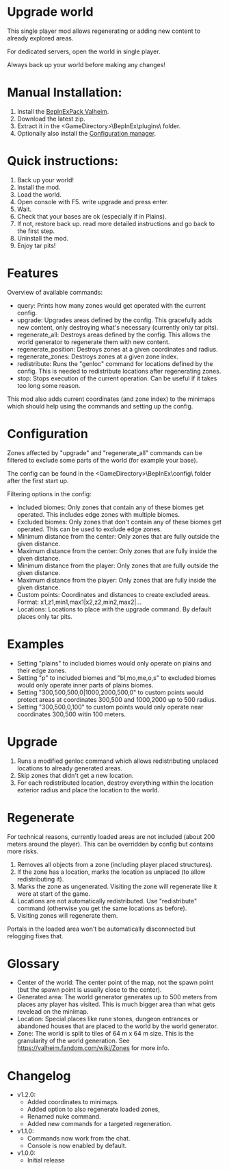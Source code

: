 # Upgrade world

This single player mod allows regenerating or adding new content to already explored areas.

For dedicated servers, open the world in single player.

Always back up your world before making any changes!

# Manual Installation:

1. Install the [BepInExPack Valheim](https://valheim.thunderstore.io/package/denikson/BepInExPack_Valheim).
2. Download the latest zip.
3. Extract it in the \<GameDirectory\>\BepInEx\plugins\ folder.
4. Optionally also install the [Configuration manager](https://github.com/BepInEx/BepInEx.ConfigurationManager/releases/tag/v16.4).

# Quick instructions:

1. Back up your world!
2. Install the mod.
3. Load the world.
4. Open console with F5. write upgrade and press enter.
5. Wait.
6. Check that your bases are ok (especially if in Plains).
7. If not, restore back up. read more detailed instructions and go back to the first step.
8. Uninstall the mod.
9. Enjoy tar pits!

# Features

Overview of available commands:

- query: Prints how many zones would get operated with the current config.
- upgrade: Upgrades areas defined by the config. This gracefully adds new content, only destroying what's necessary (currently only tar pits).
- regenerate_all: Destroys areas defined by the config. This allows the world generator to regenerate them with new content.
- regenerate_position: Destroys zones at a given coordinates and radius.
- regenerate_zones: Destroys zones at a given zone index.
- redistribute: Runs the "genloc" command for locations defined by the config. This is needed to redistribute locations after regenerating zones.
- stop: Stops execution of the current operation.  Can be useful if it takes too long some reason.

This mod also adds current coordinates (and zone index) to the minimaps which should help using the commands and setting up the config.

# Configuration

Zones affected by "upgrade" and "regenerate_all" commands can be filtered to exclude some parts of the world (for example your base).

The config can be found in the \<GameDirectory\>\BepInEx\config\ folder after the first start up.

Filtering options in the config:
- Included biomes: Only zones that contain any of these biomes get operated. This includes edge zones with multiple biomes.
- Excluded biomes: Only zones that don't contain any of these biomes get operated. This can be used to exclude edge zones.
- Minimum distance from the center: Only zones that are fully outside the given distance.
- Maximum distance from the center: Only zones that are fully inside the given distance.
- Minimum distance from the player: Only zones that are fully outside the given distance.
- Maximum distance from the player: Only zones that are fully inside the given distance.
- Custom points: Coordinates and distances to create excluded areas. Format: x1,z1,min1,max1|x2,z2,min2,max2|...
- Locations: Locations to place with the upgrade command. By default places only tar pits.

# Examples

- Setting "plains" to included biomes would only operate on plains and their edge zones.
- Setting "p" to included biomes and "bl,mo,me,o,s" to excluded biomes would only operate inner parts of plains biomes.
- Setting "300,500,500,0|1000,2000,500,0" to custom points would protect areas at coordinates 300,500 and 1000,2000 up to 500 radius.
- Setting "300,500,0,100" to custom points would only operate near coordinates 300,500 witin 100 meters.

# Upgrade

1. Runs a modified genloc command which allows redistributing unplaced locations to already generated areas.
2. Skip zones that didn't get a new location.
3. For each redistributed location, destroy everything within the location exterior radius and place the location to the world.

# Regenerate

For technical reasons, currently loaded areas are not included (about 200 meters around the player). This can be overridden by config but contains more risks.

1. Removes all objects from a zone (including player placed structures).
2. If the zone has a location, marks the location as unplaced (to allow redistributing it).
3. Marks the zone as ungenerated.  Visiting the zone will regenerate like it were at start of the game.
4. Locations are not automatically redistributed. Use "redistribute" command (otherwise you get the same locations as before).
5. Visiting zones will regenerate them.

Portals in the loaded area won't be automatically disconnected but relogging fixes that. 

# Glossary

- Center of the world: The center point of the map, not the spawn point (but the spawn point is usually close to the center).
- Generated area: The world generator generates up to 500 meters from places any player has visited. This is much bigger area than what gets revelead on the minimap.
- Location: Special places like rune stones, dungeon entrances or abandoned houses that are placed to the world by the world generator.
- Zone: The world is split to tiles of 64 m x 64 m size. This is the granularity of the world generation. See https://valheim.fandom.com/wiki/Zones for more info.

# Changelog

- v1.2.0:
	- Added coordinates to minimaps.
	- Added option to also regenerate loaded zones,
	- Renamed nuke command.
	- Added new commands for a targeted regeneration.
- v1.1.0:
	- Commands now work from the chat.
	- Console is now enabled by default.
- v1.0.0:
	- Initial release
